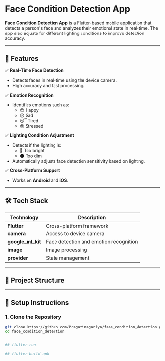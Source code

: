# Face Condition Detection App

**Face Condition Detection App** is a Flutter-based mobile application that detects a person's face and analyzes their emotional state in real-time. The app also adjusts for different lighting conditions to improve detection accuracy.  

---

## 🚀 **Features**
✅ **Real-Time Face Detection**  
- Detects faces in real-time using the device camera.  
- High accuracy and fast processing.  

✅ **Emotion Recognition**  
- Identifies emotions such as:
  - 😊 Happy  
  - 😢 Sad  
  - 😴 Tired  
  - 😠 Stressed  

✅ **Lighting Condition Adjustment**  
- Detects if the lighting is:
  - 🔆 Too bright  
  - 🌑 Too dim  
- Automatically adjusts face detection sensitivity based on lighting.  

✅ **Cross-Platform Support**  
- Works on **Android** and **iOS**.  

---

## 🛠️ **Tech Stack**
| Technology | Description |
|------------|-------------|
| **Flutter** | Cross-platform framework |
| **camera** | Access to device camera |
| **google_ml_kit** | Face detection and emotion recognition |
| **image** | Image processing |
| **provider** | State management |

---

## 📂 **Project Structure**



---

## 🚀 **Setup Instructions**
### 1. **Clone the Repository**
```bash
git clone https://github.com/Pragatinagariya/face_condition_detection.git
cd face_condition_detection


## flutter run

## flutter build apk

